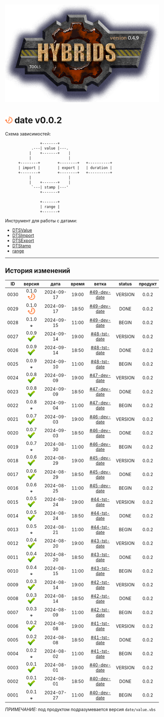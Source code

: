 [![logo](../logo.png)](../docs.md "documentation") 

[M]: ../docs.md        "родитель"
[P]: ../icons/progress.png  "в процессе..."
[S]: ../icons/success.png   "ошибок не обнаружено"
[E]: ../icons/empty.png     "нет данных"

[DTSValue]:  date/value.md
[DTSImport]: date/import.md
[DTSExport]: date/export.md
[DTStamp]:   date/stamp.md
[range]:     date/range.md

[![P]][M] date v0.0.2
=====================
Схема зависимостей:  

```
                +-------+            
            .---| value |---.
           |    +-------+    |
           |                 |
      +--------+        +--------+   +----------+
      | import |        | export |   | duration |
      +--------+        +--------+   +----------+
           |                 |
           |    +-------+    |
            `---| stamp |---'
                +-------+   

                +-------+
                | range |
                +-------+
```

Инструмент для работы с датами:  
  - [DTSValue]  
  - [DTSImport]  
  - [DTSExport]  
  - [DTStamp]  
  - [range]  

--------------------------------------------------------------------------------

История изменений 
-----------------

| **ID** |      версия     |    дата    | время |      ветка      | status  | продукт |  
|:------:|:---------------:|:----------:|:-----:|:---------------:|:-------:|:-------:|  
|  0030  | 0.1.0 [![P]][M] | 2024-09-17 | 19:00 | [#49-dev-date]  | VERSION |  0.0.2  |  
|  0029  | 0.1.0 [![P]][M] | 2024-09-17 | 18:50 | [#49-dev-date]  |  DONE   |  0.0.2  |  
|  0028  | 0.1.0 [![E]][M] | 2024-09-15 | 11:00 | [#49-dev-date]  |  BEGIN  |  0.0.2  |  
|  0027  | 0.0.9 [![S]][M] | 2024-09-14 | 19:00 | [#48-tst-date]  | VERSION |  0.0.2  |  
|  0026  | 0.0.9 [![S]][M] | 2024-09-14 | 18:50 | [#48-tst-date]  |  DONE   |  0.0.2  |  
|  0025  | 0.0.9 [![E]][M] | 2024-09-10 | 11:00 | [#48-tst-date]  |  BEGIN  |  0.0.2  |  
|  0024  | 0.0.8 [![S]][M] | 2024-09-09 | 19:00 | [#47-dev-date]  | VERSION |  0.0.2  |  
|  0023  | 0.0.8 [![S]][M] | 2024-09-09 | 18:50 | [#47-dev-date]  |  DONE   |  0.0.2  |  
|  0022  | 0.0.8 [![E]][M] | 2024-09-04 | 11:00 | [#47-dev-date]  |  BEGIN  |  0.0.2  |  
|  0021  | 0.0.7 [![S]][M] | 2024-09-03 | 19:00 | [#46-dev-date]  | VERSION |  0.0.2  |  
|  0020  | 0.0.7 [![S]][M] | 2024-09-03 | 18:50 | [#46-dev-date]  |  DONE   |  0.0.2  |  
|  0019  | 0.0.7 [![E]][M] | 2024-08-30 | 11:00 | [#46-dev-date]  |  BEGIN  |  0.0.2  |  
|  0018  | 0.0.6 [![S]][M] | 2024-08-29 | 19:00 | [#45-dev-date]  | VERSION |  0.0.2  |  
|  0017  | 0.0.6 [![S]][M] | 2024-08-29 | 18:50 | [#45-dev-date]  |  DONE   |  0.0.2  |  
|  0016  | 0.0.6 [![E]][M] | 2024-08-25 | 11:00 | [#45-dev-date]  |  BEGIN  |  0.0.2  |  
|  0015  | 0.0.5 [![S]][M] | 2024-08-24 | 19:00 | [#44-tst-date]  | VERSION |  0.0.2  |  
|  0014  | 0.0.5 [![S]][M] | 2024-08-24 | 18:50 | [#44-tst-date]  |  DONE   |  0.0.2  |  
|  0013  | 0.0.5 [![E]][M] | 2024-08-21 | 11:00 | [#44-tst-date]  |  BEGIN  |  0.0.2  |  
|  0012  | 0.0.4 [![S]][M] | 2024-08-20 | 19:00 | [#43-tst-date]  | VERSION |  0.0.2  |  
|  0011  | 0.0.4 [![S]][M] | 2024-08-20 | 18:50 | [#43-tst-date]  |  DONE   |  0.0.2  |  
|  0010  | 0.0.4 [![E]][M] | 2024-08-15 | 11:00 | [#43-tst-date]  |  BEGIN  |  0.0.2  |  
|  0009  | 0.0.3 [![S]][M] | 2024-08-14 | 19:00 | [#42-tst-date]  | VERSION |  0.0.2  |  
|  0008  | 0.0.3 [![S]][M] | 2024-08-14 | 18:50 | [#42-tst-date]  |  DONE   |  0.0.2  |  
|  0007  | 0.0.3 [![E]][M] | 2024-08-09 | 11:00 | [#42-tst-date]  |  BEGIN  |  0.0.2  |  
|  0006  | 0.0.2 [![S]][M] | 2024-08-08 | 19:00 | [#41-tst-date]  | VERSION |  0.0.2  |  
|  0005  | 0.0.2 [![S]][M] | 2024-08-08 | 18:50 | [#41-tst-date]  |  DONE   |  0.0.2  |  
|  0004  | 0.0.2 [![E]][M] | 2024-08-02 | 11:00 | [#41-tst-date]  |  BEGIN  |  0.0.2  |  
|  0003  | 0.0.1 [![S]][M] | 2024-08-01 | 19:00 | [#40-dev-date]  | VERSION |  0.0.2  |  
|  0002  | 0.0.1 [![S]][M] | 2024-08-01 | 18:50 | [#40-dev-date]  |  DONE   |  0.0.2  |  
|  0001  | 0.0.1 [![E]][M] | 2024-07-27 | 11:00 | [#40-dev-date]  |  BEGIN  |  0.0.2  |  

*ПРИМЕЧАНИЕ:* под продуктом подразумевается версия `date/value.vbs`  

[#40-dev-date]:  ../history.md#-v040-dev
[#41-tst-date]:  ../history.md#-v041-tst
[#42-tst-date]:  ../history.md#-v042-tst
[#43-tst-date]:  ../history.md#-v043-tst
[#44-tst-date]:  ../history.md#-v044-tst
[#45-dev-date]:  ../history.md#-v045-dev
[#46-dev-date]:  ../history.md#-v046-dev
[#47-dev-date]:  ../history.md#-v047-dev
[#48-tst-date]:  ../history.md#-v048-dev
[#49-dev-date]:  ../history.md#-v049-dev
